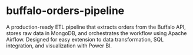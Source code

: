 # buffalo-orders-pipeline
A production-ready ETL pipeline that extracts orders from the Buffalo API, stores raw data in MongoDB, and orchestrates the workflow using Apache Airflow. Designed for easy extension to data transformation, SQL integration, and visualization with Power BI.
